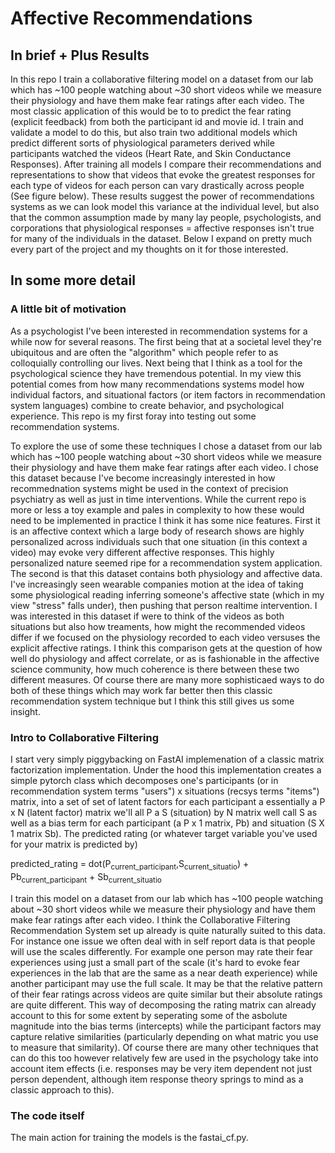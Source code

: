 # Affective Recommendations



## In brief + Plus Results

In this repo I train a collaborative filtering model on a dataset from our lab which has ~100 people watching about ~30 short videos while we measure their physiology and have them make fear ratings after each video. The most classic application of this would be to to predict the fear rating (explicit feedback) from both the participant id and movie id. I train and validate a model to do this, but also train two additional models which predict different sorts of physiological parameters derived while participants watched the videos (Heart Rate, and Skin Conductance Responses). After training all models I compare their recommendations and representations to show that videos that evoke the greatest responses for each type of videos for each person can vary drastically across people (See figure below). These results suggest the power of recommendations systems as we can look model this variance at the individual level, but also that the common assumption made by many lay people, psychologists, and corporations that physiological responses = affective responses isn't true for many of the individuals in the dataset. Below I expand on pretty much every part of the project and my thoughts on it for those interested.

## In some more detail

### A little bit of motivation

As a psychologist I've been interested in recommendation systems for a while now for several reasons. The first being that at a societal level they're ubiquitous and are often the "algorithm" which people refer to as colloquially controlling our lives. Next being that I think as a tool for the psychological science they have tremendous potential. In my view this potential comes from how many recommendations systems model how individual factors, and situational factors (or item factors in recommendation system languages) combine to create behavior, and psychological experience. This repo is my first foray into testing out some recommendation systems.

To explore the use of some these techniques I chose a dataset from our lab which has ~100 people watching about ~30 short videos while we measure their physiology and have them make fear ratings after each video. I chose this dataset because I've become increasingly interested in how recommednation systems might be used in the context of precision psychiatry as well as just in time interventions. While the current repo is more or less a toy example and pales in complexity to how these would need to be implemented in practice I think it has some nice features. First it is an affective context which a large body of research shows are highly personalized across individuals such that one situation (in this context a video) may evoke very different affective responses. This highly personalized nature seemed ripe for a recommendation system application. The second is that this dataset contains both physiology and affective data. I've increasingly seen wearable companies motion at the idea of taking some physiological reading inferring someone's affective state (which in my view "stress" falls under), then pushing that person realtime intervention. I was interested in this dataset if were to think of the videos as both situations but also how treaments, how might the recommended videos differ if we focused on the physiology recorded to each video versuses the explicit affective ratings. I think this comparison gets at the question of how well do physiology and affect correlate, or as is fashionable in the affective science community, how much coherence is there between these two different measures. Of course there are many more sophisticaed ways to do both of these things which may work far better then this classic recommendation system technique but I think this still gives us some insight. 

### Intro to Collaborative Filtering

I start very simply piggybacking on FastAI implemenation of a classic matrix factorization implementation. Under the hood this implementation creates a simple pytorch class which decomposes one's participants (or in recommendation system terms "users") x situations (recsys terms "items") matrix, into a set of set of latent factors for each participant a essentially a P x N  (latent factor) matrix we'll all P a S (situation) by N matrix well call S as well as a bias term for each participant (a P x 1 matrix, Pb) and situation (S X 1 matrix Sb). The predicted rating (or whatever target variable you've used for your matrix is predicted by) 

predicted_rating = dot(P<sub>current_participant</sub>,S<sub>current_situatio</sub>) + Pb<sub>current_participant</sub> + Sb<sub>current_situatio</sub>

I train this model on a dataset from our lab which has ~100 people watching about ~30 short videos while we measure their physiology and have them make fear ratings after each video. I think the Collaborative Filtering Recommendation System set up already is quite naturally suited to this data. For instance one issue we often deal with in self report data is that people will use the scales differently. For example one person may rate their fear experiences using just a small part of the scale (it's hard to evoke fear experiences in the lab that are the same as a near death experience) while another participant may use the full scale. It may be that the relative pattern of their fear ratings across videos are quite similar but their absolute ratings are quite different. This way of decomposing the rating matrix can already account to this for some extent by seperating some of the asbolute magnitude into the bias terms (intercepts) while the participant factors may capture relative similarities (particularly depending on what matric you use to measure that similarity). Of course there are many other techniques that can do this too however relatively few are used in the psychology take into account item effects (i.e. responses may be very item dependent not just person dependent, although item response theory springs to mind as a classic approach to this).


### The code itself

The main action for training the models is the fastai_cf.py.


